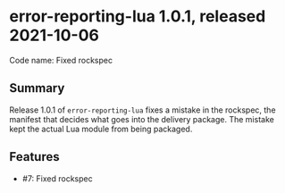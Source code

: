 # error-reporting-lua 1.0.1, released 2021-10-06

Code name: Fixed rockspec

## Summary

Release 1.0.1 of `error-reporting-lua` fixes a mistake in the rockspec, the manifest that decides what goes into the delivery package. The mistake kept the actual Lua module from being packaged.

## Features

* #7: Fixed rockspec